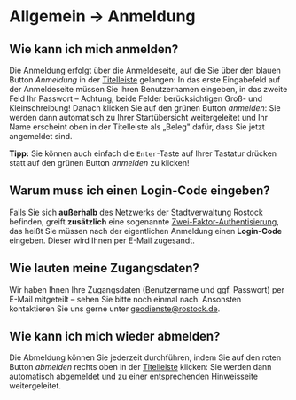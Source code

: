# Allgemein → Anmeldung

## Wie kann ich mich anmelden?

Die Anmeldung erfolgt über die Anmeldeseite, auf die Sie über den blauen
Button *Anmeldung* in der [Titelleiste](navigation.md) gelangen:
In das erste Eingabefeld auf der Anmeldeseite
müssen Sie Ihren Benutzernamen eingeben, in das zweite Feld Ihr Passwort
– Achtung, beide Felder berücksichtigen Groß- und Kleinschreibung!
Danach klicken Sie auf den grünen Button *anmelden*: Sie werden dann
automatisch zu Ihrer Startübersicht weitergeleitet und Ihr Name
erscheint oben in der Titelleiste als „Beleg" dafür, dass Sie jetzt
angemeldet sind.

**Tipp:** Sie können auch einfach die `Enter`-Taste auf Ihrer Tastatur
drücken statt auf den grünen Button *anmelden* zu klicken!

## Warum muss ich einen Login-Code eingeben?

Falls Sie sich **außerhalb** des Netzwerks der Stadtverwaltung Rostock
befinden, greift **zusätzlich** eine sogenannte
[Zwei-Faktor-Authentisierung](https://de.wikipedia.org/wiki/Zwei-Faktor-Authentisierung),
das heißt Sie müssen nach der eigentlichen Anmeldung einen
**Login-Code** eingeben. Dieser wird Ihnen per E-Mail zugesandt.

## Wie lauten meine Zugangsdaten?

Wir haben Ihnen Ihre Zugangsdaten (Benutzername und ggf. Passwort) per
E-Mail mitgeteilt – sehen Sie bitte noch einmal nach. Ansonsten
kontaktieren Sie uns gerne unter geodienste@rostock.de.

## Wie kann ich mich wieder abmelden?

Die Abmeldung können Sie jederzeit durchführen, indem Sie auf den roten
Button *abmelden* rechts oben in der
[Titelleiste](navigation.md) klicken: Sie
werden dann automatisch abgemeldet und zu einer entsprechenden
Hinweisseite weitergeleitet.
